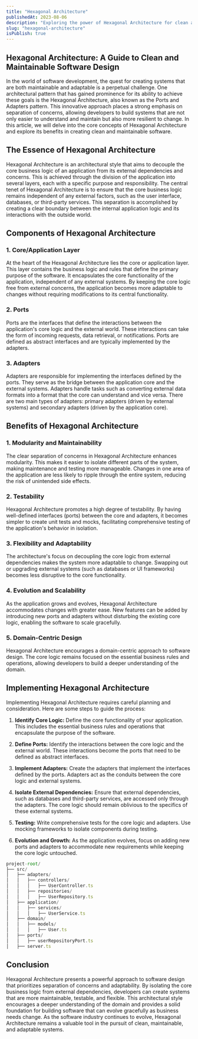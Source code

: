 ```yaml
---
title: "Hexagonal Architecture"
publishedAt: 2023-08-06
description: "Exploring the power of Hexagonal Architecture for clean and maintainable software design."
slug: "hexagonal-architecture"
isPublish: true
---
```


## Hexagonal Architecture: A Guide to Clean and Maintainable Software Design

In the world of software development, the quest for creating systems that are both maintainable and adaptable is a perpetual challenge. One architectural pattern that has gained prominence for its ability to achieve these goals is the Hexagonal Architecture, also known as the Ports and Adapters pattern. This innovative approach places a strong emphasis on separation of concerns, allowing developers to build systems that are not only easier to understand and maintain but also more resilient to change. In this article, we will delve into the core concepts of Hexagonal Architecture and explore its benefits in creating clean and maintainable software.

## The Essence of Hexagonal Architecture

Hexagonal Architecture is an architectural style that aims to decouple the core business logic of an application from its external dependencies and concerns. This is achieved through the division of the application into several layers, each with a specific purpose and responsibility. The central tenet of Hexagonal Architecture is to ensure that the core business logic remains independent of any external factors, such as the user interface, databases, or third-party services. This separation is accomplished by creating a clear boundary between the internal application logic and its interactions with the outside world.

## Components of Hexagonal Architecture

### 1. Core/Application Layer

At the heart of the Hexagonal Architecture lies the core or application layer. This layer contains the business logic and rules that define the primary purpose of the software. It encapsulates the core functionality of the application, independent of any external systems. By keeping the core logic free from external concerns, the application becomes more adaptable to changes without requiring modifications to its central functionality.

### 2. Ports

Ports are the interfaces that define the interactions between the application's core logic and the external world. These interactions can take the form of incoming requests, data retrieval, or notifications. Ports are defined as abstract interfaces and are typically implemented by the adapters.

### 3. Adapters

Adapters are responsible for implementing the interfaces defined by the ports. They serve as the bridge between the application core and the external systems. Adapters handle tasks such as converting external data formats into a format that the core can understand and vice versa. There are two main types of adapters: primary adapters (driven by external systems) and secondary adapters (driven by the application core).

## Benefits of Hexagonal Architecture

### 1. Modularity and Maintainability

The clear separation of concerns in Hexagonal Architecture enhances modularity. This makes it easier to isolate different parts of the system, making maintenance and testing more manageable. Changes in one area of the application are less likely to ripple through the entire system, reducing the risk of unintended side effects.

### 2. Testability

Hexagonal Architecture promotes a high degree of testability. By having well-defined interfaces (ports) between the core and adapters, it becomes simpler to create unit tests and mocks, facilitating comprehensive testing of the application's behavior in isolation.

### 3. Flexibility and Adaptability

The architecture's focus on decoupling the core logic from external dependencies makes the system more adaptable to change. Swapping out or upgrading external systems (such as databases or UI frameworks) becomes less disruptive to the core functionality.

### 4. Evolution and Scalability

As the application grows and evolves, Hexagonal Architecture accommodates changes with greater ease. New features can be added by introducing new ports and adapters without disturbing the existing core logic, enabling the software to scale gracefully.

### 5. Domain-Centric Design

Hexagonal Architecture encourages a domain-centric approach to software design. The core logic remains focused on the essential business rules and operations, allowing developers to build a deeper understanding of the domain.

## Implementing Hexagonal Architecture

Implementing Hexagonal Architecture requires careful planning and consideration. Here are some steps to guide the process:

1. **Identify Core Logic:** Define the core functionality of your application. This includes the essential business rules and operations that encapsulate the purpose of the software.

2. **Define Ports:** Identify the interactions between the core logic and the external world. These interactions become the ports that need to be defined as abstract interfaces.

3. **Implement Adapters:** Create the adapters that implement the interfaces defined by the ports. Adapters act as the conduits between the core logic and external systems.

4. **Isolate External Dependencies:** Ensure that external dependencies, such as databases and third-party services, are accessed only through the adapters. The core logic should remain oblivious to the specifics of these external systems.

5. **Testing:** Write comprehensive tests for the core logic and adapters. Use mocking frameworks to isolate components during testing.

6. **Evolution and Growth:** As the application evolves, focus on adding new ports and adapters to accommodate new requirements while keeping the core logic untouched.

```typescript
project-root/
├── src/
│   ├── adapters/
│   │   ├── controllers/
│   │   │   ├── UserController.ts
│   │   ├── repositories/
│   │   │   ├── UserRepository.ts
│   ├── application/
│   │   ├── services/
│   │   │   ├── UserService.ts
│   ├── domain/
│   │   ├── models/
│   │   │   ├── User.ts
│   ├── ports/
│   │   ├── userRepositoryPort.ts
│   ├── server.ts
```

## Conclusion

Hexagonal Architecture presents a powerful approach to software design that prioritizes separation of concerns and adaptability. By isolating the core business logic from external dependencies, developers can create systems that are more maintainable, testable, and flexible. This architectural style encourages a deeper understanding of the domain and provides a solid foundation for building software that can evolve gracefully as business needs change. As the software industry continues to evolve, Hexagonal Architecture remains a valuable tool in the pursuit of clean, maintainable, and adaptable systems.
